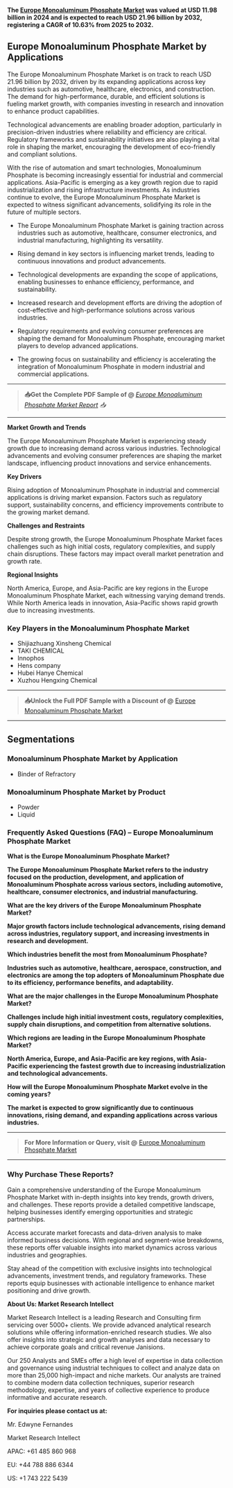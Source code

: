 <p><strong>The <a href="https://www.marketresearchintellect.com/download-sample/?rid=535068&amp;utm_source=Pulse-April-Europe&amp;utm_medium=852">Europe Monoaluminum Phosphate Market</a> was valued at USD 11.98 billion in 2024 and is expected to reach USD 21.96 billion by 2032, registering a CAGR of 10.63% from 2025 to 2032.</strong></p><h2>Europe Monoaluminum Phosphate Market by Applications&nbsp;</h2><p><p>The Europe Monoaluminum Phosphate Market is on track to reach USD 21.96 billion by 2032, driven by its expanding applications across key industries such as automotive, healthcare, electronics, and construction. The demand for high-performance, durable, and efficient solutions is fueling market growth, with companies investing in research and innovation to enhance product capabilities.</p><p>Technological advancements are enabling broader adoption, particularly in precision-driven industries where reliability and efficiency are critical. Regulatory frameworks and sustainability initiatives are also playing a vital role in shaping the market, encouraging the development of eco-friendly and compliant solutions.</p><p>With the rise of automation and smart technologies, Monoaluminum Phosphate is becoming increasingly essential for industrial and commercial applications. Asia-Pacific is emerging as a key growth region due to rapid industrialization and rising infrastructure investments. As industries continue to evolve, the Europe Monoaluminum Phosphate Market is expected to witness significant advancements, solidifying its role in the future of multiple sectors.</p></p><ul><li><p>The Europe Monoaluminum Phosphate Market is gaining traction across industries such as automotive, healthcare, consumer electronics, and industrial manufacturing, highlighting its versatility.</p></li><li><p>Rising demand in key sectors is influencing market trends, leading to continuous innovations and product advancements.</p></li><li><p>Technological developments are expanding the scope of applications, enabling businesses to enhance efficiency, performance, and sustainability.</p></li><li><p>Increased research and development efforts are driving the adoption of cost-effective and high-performance solutions across various industries.</p></li><li><p>Regulatory requirements and evolving consumer preferences are shaping the demand for Monoaluminum Phosphate, encouraging market players to develop advanced applications.</p></li><li><p>The growing focus on sustainability and efficiency is accelerating the integration of Monoaluminum Phosphate in modern industrial and commercial applications.</p></li></ul><hr /><blockquote><p><strong><span class="font-[700]">📥Get the Complete PDF Sample of @ </span></strong><em><span class="font-[700]"><a href="https://www.marketresearchintellect.com/download-sample/?rid=535068&amp;utm_source=Pulse-April-Europe&amp;utm_medium=852" target="_blank" data-tracking-control-name="article-ssr-frontend-pulse_little-text-block" data-tracking-will-navigate="" data-test-link="">Europe Monoaluminum Phosphate Market Report</a>&nbsp;📥</span></em></p></blockquote><hr /><p class="" data-start="77" data-end="360"><strong data-start="77" data-end="105">Market Growth and Trends</strong></p><p class="" data-start="77" data-end="360">The Europe Monoaluminum Phosphate Market is experiencing steady growth due to increasing demand across various industries. Technological advancements and evolving consumer preferences are shaping the market landscape, influencing product innovations and service enhancements.</p><p class="" data-start="362" data-end="606"><strong data-start="362" data-end="377">Key Drivers</strong></p><p class="" data-start="362" data-end="606">Rising adoption of Monoaluminum Phosphate in industrial and commercial applications is driving market expansion. Factors such as regulatory support, sustainability concerns, and efficiency improvements contribute to the growing market demand.</p><p class="" data-start="608" data-end="849"><strong data-start="608" data-end="637">Challenges and Restraints</strong></p><p class="" data-start="608" data-end="849">Despite strong growth, the Europe Monoaluminum Phosphate Market faces challenges such as high initial costs, regulatory complexities, and supply chain disruptions. These factors may impact overall market penetration and growth rate.</p><p class="" data-start="851" data-end="1095"><strong data-start="851" data-end="872">Regional Insights</strong></p><p class="" data-start="851" data-end="1095">North America, Europe, and Asia-Pacific are key regions in the Europe Monoaluminum Phosphate Market, each witnessing varying demand trends. While North America leads in innovation, Asia-Pacific shows rapid growth due to increasing investments.</p><p><h3>Key Players in the Monoaluminum Phosphate Market </h3><ul><li>Shijiazhuang Xinsheng Chemical</li><li>TAKI CHEMICAL</li><li>Innophos</li><li>Hens company</li><li>Hubei Hanye Chemical</li><li>Xuzhou Hengxing Chemical</li></ul></p><hr /><blockquote><p><strong>📥Unlock the Full PDF Sample with a Discount of @</strong> <a href="https://www.marketresearchintellect.com/ask-for-discount/?rid=535068&amp;utm_source=Pulse-April-Europe&amp;utm_medium=852">Europe Monoaluminum Phosphate Market</a></p></blockquote><hr /><p><h2>Segmentations</h2><h3>Monoaluminum Phosphate Market by Application</h3><ul><li>Binder of Refractory</li></ul><h3>Monoaluminum Phosphate Market by Product</h3><ul><li>Powder</li><li>Liquid</li></ul></p><h3><strong>Frequently Asked Questions (FAQ) &ndash; Europe Monoaluminum Phosphate Market</strong></h3><p><strong>What is the Europe Monoaluminum Phosphate Market?</strong></p><p><strong>The Europe Monoaluminum Phosphate Market refers to the industry focused on the production, development, and application of Monoaluminum Phosphate across various sectors, including automotive, healthcare, consumer electronics, and industrial manufacturing.</strong></p><p><strong>What are the key drivers of the Europe Monoaluminum Phosphate Market?</strong></p><p><strong>Major growth factors include technological advancements, rising demand across industries, regulatory support, and increasing investments in research and development.</strong></p><p><strong>Which industries benefit the most from Monoaluminum Phosphate?</strong></p><p><strong>Industries such as automotive, healthcare, aerospace, construction, and electronics are among the top adopters of Monoaluminum Phosphate due to its efficiency, performance benefits, and adaptability.</strong></p><p><strong>What are the major challenges in the Europe Monoaluminum Phosphate Market?</strong></p><p><strong>Challenges include high initial investment costs, regulatory complexities, supply chain disruptions, and competition from alternative solutions.</strong></p><p><strong>Which regions are leading in the Europe Monoaluminum Phosphate Market?</strong></p><p><strong>North America, Europe, and Asia-Pacific are key regions, with Asia-Pacific experiencing the fastest growth due to increasing industrialization and technological advancements.</strong></p><p><strong>How will the Europe Monoaluminum Phosphate Market evolve in the coming years?</strong></p><p><strong>The market is expected to grow significantly due to continuous innovations, rising demand, and expanding applications across various industries.</strong></p><hr /><blockquote><p><span class="font-[700]"><strong>For More Information or Query, visit&nbsp;@</strong>&nbsp;</span><span class="font-[700]"><a href="https://www.marketresearchintellect.com/product/monoaluminum-phosphate-market-size-and-forecast/?utm_source=Linkedin&utm_medium=852" target="_blank" data-tracking-control-name="article-ssr-frontend-pulse_little-text-block" data-tracking-will-navigate="" data-test-link="">Europe Monoaluminum Phosphate Market</a></span></p></blockquote><hr /><h3><strong data-start="0" data-end="31">Why Purchase These Reports?</strong></h3><p class="" data-start="35" data-end="297">Gain a comprehensive understanding of the Europe Monoaluminum Phosphate Market with in-depth insights into key trends, growth drivers, and challenges. These reports provide a detailed competitive landscape, helping businesses identify emerging opportunities and strategic partnerships.</p><p class="" data-start="299" data-end="540">Access accurate market forecasts and data-driven analysis to make informed business decisions. With regional and segment-wise breakdowns, these reports offer valuable insights into market dynamics across various industries and geographies.</p><p class="" data-start="542" data-end="784">Stay ahead of the competition with exclusive insights into technological advancements, investment trends, and regulatory frameworks. These reports equip businesses with actionable intelligence to enhance market positioning and drive growth.</p><p><strong><span class="font-[700]">About Us: Market Research Intellect</span></strong></p><p><span class="">Market Research Intellect is a leading Research and Consulting firm servicing over 5000+ clients. We provide advanced analytical research solutions while offering information-enriched research studies.&nbsp;</span>We also offer insights into strategic and growth analyses and data necessary to achieve corporate goals and critical revenue Janisions.</p><p><span class="">Our 250 Analysts and SMEs offer a high level of expertise in data collection and governance using industrial techniques to collect and analyze data on more than 25,000 high-impact and niche markets. Our analysts are trained to combine modern data collection techniques, superior research methodology, expertise, and years of collective experience to produce informative and accurate research.</span></p><p><strong>For inquiries please contact us at:</strong></p><p>Mr. Edwyne Fernandes</p><p>Market Research Intellect</p><p>APAC: +61 485 860 968</p><p>EU: +44 788 886 6344</p><p>US: +1 743 222 5439</p>